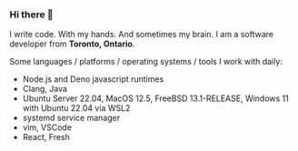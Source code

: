 ### Hi there 👋

I write code. With my hands. And sometimes my brain.
I am a software developer from **Toronto, Ontario**.

Some languages / platforms / operating systems / tools I work with daily:
- Node.js and Deno javascript runtimes
- Clang, Java
- Ubuntu Server 22.04, MacOS 12.5, FreeBSD 13.1-RELEASE, Windows 11 with Ubuntu 22.04 via WSL2
- systemd service manager
- vim, VSCode
- React, Fresh

